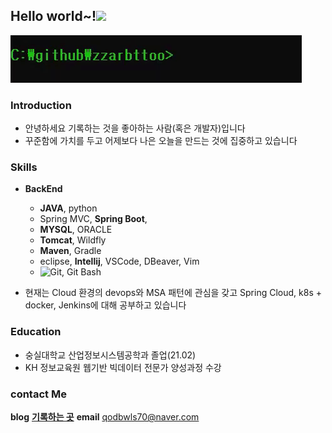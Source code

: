 

<h2>Hello world~!<img src="https://raw.githubusercontent.com/aemmadi/aemmadi/master/wave.gif" width="30px">
</h2>

<img src="./gifs/zzarbttoo_hello.gif">

### Introduction
- 안녕하세요 기록하는 것을 좋아하는 사람(혹은 개발자)입니다
- 꾸준함에 가치를 두고 어제보다 나은 오늘을 만드는 것에 집중하고 있습니다

### Skills 
-   <b>BackEnd</b>
      - <b>JAVA</b>, python
      - Spring MVC, <b>Spring Boot</b>, 
      - <b>MYSQL</b>, ORACLE 
      - <b>Tomcat</b>, Wildfly 
      - <b>Maven</b>, Gradle
      - eclipse, <b>Intellij</b>, VSCode, DBeaver, Vim
      - ![Git](https://img.shields.io/badge/-Git-black?style=flat-square&logo=git), Git Bash

- 현재는 Cloud 환경의 devops와 MSA 패턴에 관심을 갖고 Spring Cloud, k8s + docker, Jenkins에 대해 공부하고 있습니다 
### Education

- 숭실대학교 산업정보시스템공학과 졸업(21.02)
- KH 정보교육원 웹기반 빅데이터 전문가 양성과정 수강 

### contact Me 

<b>blog</b> <a href = "https://blog.naver.com/qodbwls70"><b>기록하는 곳</b></a>
<b>email</b> qodbwls70@naver.com


  
